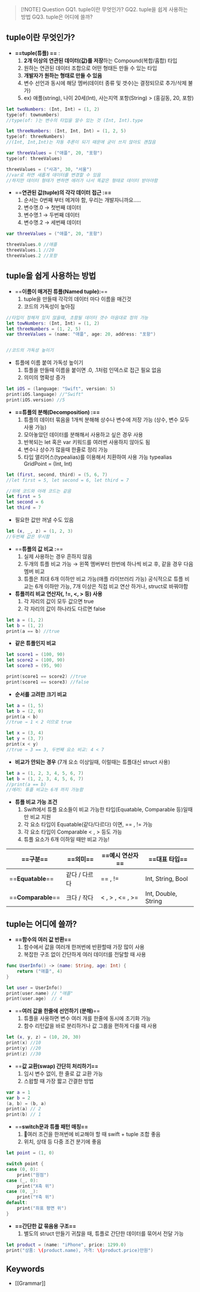 
> [!NOTE] Question
> GQ1. tuple이란 무엇인가?
>GQ2. tuple을 쉽게 사용하는 방법
>GQ3. tuple은 어디에 쓸까?


## tuple이란 무엇인가?

- **==tuple(튜플) ==** : 
	1. **2개 이상의 연관된 데이터(값)를 저장**하는 Compound(복합/홉합) 타입
	2. 원하는 연관된 데이터 조합으로 어떤 형태든 만들 수 있는 타입
	3. **개발자가 원하는 형태로 만들 수 있음**
	4. 변수 선언과 동시에 해당 멤버(데이터 종류 및 갯수)는 결정되므로 추가/삭제 불가)
	5. ex) 애플(string), 나이 20세(Int), 사는지역 포항(String) > (홍길동, 20, 포항)
```swift
let twoNumbers: (Int, Int) = (1, 2)
type(of: townumbers)
//type(of: )는 변수의 타입을 알수 있는 것 (Int, Int).type

let threeNumbers: (Int, Int, Int) = (1, 2, 5)
type(of: threeNumbers)
//(Int, Int,Int)는 자동 추론이 되기 때문에 굳이 쓰지 않아도 괜찮음

var threeValues = ("애플", 20, "포항")
type(of: threeValues)

threeValues = ("사과", 30, "서울")
//var로 하면 새롭게 데이터를 변경할 수 있음
//하지만 데이터 형태가 변하면 에러가 나서 똑같은 형태로 데이터 받아야함
```

- ==**연관된 값(tuple)의 각각 데이터 접근 :==**
	1. 순서는 0번째 부터 메겨야 함, 우리는 개발자니까요.....
	2. 변수명.0 → 첫번째 데이터
	3. 변수명.1 → 두번째 데이터
	4. 변수명.2 → 세번째 데이터
```swift
var threeValues = ("애플", 20, "포항")

threeValues.0 //애플
threeValues.1 //20
threeValues.2 //포항
```




## tuple을 쉽게 사용하는 방법

- ==**이름이 매겨진 튜플(Named tuple):**==
	1. tuple을 만들때 각각의 데이터 마다 이름을 매긴것
	2. 코드의 가독성이 높아짐
```swift
//타입이 정해져 있지 않을때, 초함될 데이터 갯수 마음대로 정의 가능
let towNumbers: (Int, Int) = (1, 2)
let threeNumbers = (1, 2, 5)
var threeValues = (name: "애플", age: 20, address: "포항")


//코드의 가독성 높이기

```

- 튜플에 이름 붙여 가독성 높이기
	1. 튜플을 만들때 이름을 붙이면 .0, .1처럼 인덱스로 접근 필요 없음
	2. 의미의 명확성 증가
```swift
let iOS = (language: "Swift", version: 5)
print(iOS.language) //"Swift"
print(iOS.version) //5
```

- **==튜플의 분해(Decomposition) :==**
	1. 튜플의 데이터 묶음을 1개씩 분해해 상수나 변수에 저장 가능 (상수, 변수 모두 사용 가능)
	2. 모아놓았던 데이터를 분해해서 사용하고 싶은 경우 사용
	3. 반복되는 let 혹은 var 키워드를 여러번 사용하지 않아도 됨
	4. 변수나 상수가 많을때 한줄로 정리 가능
	5. 타입 앨리어스(typealias)를 이용해서 치환하여 사용 가능
	   typealias GridPoint = (Int, Int)
```swift
let (first, second, third) = (5, 6, 7)
//let first = 5, let second = 6, let third = 7

//위에 코드와 아래 코드는 같음
let first = 5
let second = 6
let third = 7
```
- 필요한 값만 꺼낼 수도 있음
```swift
let (x, _, z) = (1, 2, 3)
//두번째 값은 무시함
```

- ==**튜플의 값 비교 :**==
	1. 실제 사용하는 경우 흔하지 않음
	2. 두개의 튜플 비교 가능 → 왼쪽 멤버부터 한번에 하나씩 비교 후, 같을 경우 다음 멤버 비교
	3. 튜플은 최대 6개 이하만 비교 가능(애플 라이브러리 가능)
	   공식적으로 튜플 비교는 6개 이하만 가능, 7개 이상은 직접 비교 연산 하거나, struct로 바꿔야함
- **튜플끼리 비교 연산자(, !=, <, > 등) 사용**
	1. 각 자리의 값이 모두 값으면 true
	2. 각 자리의 값이 하나라도 다르면 false
```swift
let a = (1, 2)
let b = (1, 2)
print(a == b) //true
```
- **같은 튜플인지 비교**
```swift
let score1 = (100, 90)
let score2 = (100, 90)
let score3 = (95, 90)

print(score1 == score2) //true
print(score1 == score3) //false
```
- **순서를 고려한 크기 비교**
```swift
let a = (1, 5)
let b = (2, 0)
print(a < b)
//true → 1 < 2 이므로 true

let x = (3, 4)
let y = (3, 7)
print(x < y)
//true → 3 == 3, 두번째 요소 비교: 4 < 7
```
- **비교가 안되는 경우** (7개 요소 이상일때, 이럴때는 튜플대신 struct 사용)
```swift
let a = (1, 2, 3, 4, 5, 6, 7)
let b = (1, 2, 3, 4, 5, 6, 7)
//print(a == b)
//에러: 튜플 비교는 6개 까지 가능함
```
- **튜플 비교 가능 조건**
	1. Swift에서 튜플 요소들이 비교 가능한 타입(Equatable, Comparable 등)일때만 비교 지원
	2. 각 요소 타입이 Equatable(같다/다르다) 이면, == , != 가능
	3. 각 요소 타입이 Comparable < , > 등도 가능
	4. 튜플 요소가 6개 이하일 때만 비교 가능!

| ==**구분**==     | ==의미==   | ==예시 연산자==      | ==대표 타입==           |
| -------------- | -------- | --------------- | ------------------- |
| ==**Equatable**==  | 같다 / 다르다 | == , !=         | Int, String, Bool   |
| ==**Comparable**== | 크다 / 작다  | < , > , <= , >= | Int, Double, String |



## tuple는 어디에 쓸까?

- **==함수의 여러 값 반환==**
	1. 함수에서 값을 여러개 한꺼번에 반환할때 가장 많이 사용
	2. 복잡한 구조 없이 간단하게 여러 데이터를 전달할 때 사용
```swift
func UserInfo() -> (name: String, age: Int) {
    return ("애플", 4)
}

let user = UserInfo()
print(user.name) // "애플"
print(user.age)  // 4
```

- ==**여러 값을 한줄에 선언하기 (분해)**==
	1. 튜플을 사용하면 변수 여러 개를 한줄에 동시에 초기화 가능
	2. 함수 리턴값을 바로 분리하거나 값 그룹을 편하게 다룰 때 사용
```swift
let (x, y, z) = (10, 20, 30)
print(x) //10
print(y) //20
print(z) //30
```

- ==**값 교환(swap) 간단히 처리하기==**
	1. 임시 변수 없이, 한 줄로 값 교환 가능
	2. 스왑할 때 가장 짧고 간결한 방법
```swift
var a = 1
var b = 2
(a, b) = (b, a)
print(a) // 2
print(b) // 1
```

- ==**switch문과 튜플 패턴 매칭==**
	1. 여러 조건을 한꺼번에 비교해야 할 때 swift + tuple 조합 좋음
	2.  위치, 상태 등 다중 조건 분기에 좋음
```swift
let point = (1, 0)

switch point {
case (0, 0):
	print("원점")
case (_, 0):
	print("X축 위")
case (0, _):
	print("Y축 위")
default:
	print("좌표 평면 위")
}
```

- **==간단한 값 묶음용 구조==**
	1. 별도의 struct 만들기 귀찮을 때, 튜플로 간단한 데이터를 묶어서 전달 가능
```swift
let product = (name: "iPhone", price: 1299.0)
print("상품: \(product.name), 가격: \(product.price)만원")
```

## Keywords
+ [[Grammar]]